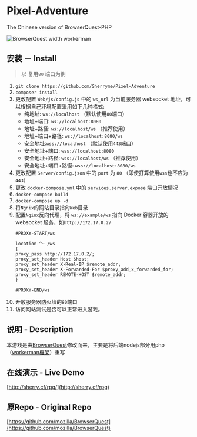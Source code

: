 # Pixel-Adventure
The Chinese version of BrowserQuest-PHP

![BrowserQuest width workerman](https://github.com/walkor/BrowserQuest-PHP/blob/master/Web/img/screenshot.jpg?raw=true)

## 安装 － Install
> 以 复用`80` 端口为例
1. `git clone https://github.com/Sherryme/Pixel-Adventure`
2. `composer install`
3. 更改配置 `Web/js/config.js` 中的 `ws_url` 为当前服务器 websocket 地址，可以根据自己环境配置采用如下几种格式:
   - 纯地址: `ws://localhost` （默认使用`80`端口）
   - 地址+端口: `ws://localhost:8080`
   - 地址+路径: `ws://localhost/ws` （推荐使用）
   - 地址+端口+路径: `ws://localhost:8080/ws`
   - 安全地址:`wss://localhost` （默认使用`443`端口）
   - 安全地址+端口: `wss://localhost:8080`
   - 安全地址+路径: `wss://localhost/ws` （推荐使用）
   - 安全地址+端口+路径: `wss://localhost:8080/ws`
4. 更改配置 `Server/config.json` 中的 `port` 为 `80` （即使打算使用`wss`也不应为`443`）
5. 更改 `docker-compose.yml` 中的 `services.server.expose` 端口开放情况
6. `docker-compose build`
7. `docker-compose up -d`
8. 将`Ngnix`的网站目录指向`Web`目录
9. 配置`Nginx`反向代理，将 `ws://example/ws` 指向 Docker 容器开放的 websocket 服务，如`http://172.17.0.2/`
   ```text
   #PROXY-START/ws
   
   location ^~ /ws
   {
   proxy_pass http://172.17.0.2/;
   proxy_set_header Host $host;
   proxy_set_header X-Real-IP $remote_addr;
   proxy_set_header X-Forwarded-For $proxy_add_x_forwarded_for;
   proxy_set_header REMOTE-HOST $remote_addr;
   }
   
   #PROXY-END/ws
   ```
10. 开放服务器防火墙的`80`端口
11. 访问网站测试是否可以正常进入游戏。

## 说明 - Description
本游戏是由[BrowserQuest](https://github.com/mozilla/BrowserQuest)修改而来，主要是将后端nodejs部分用php（[workerman框架](https://github.com/walkor/workerman)）重写

## 在线演示 - Live Demo
[http://sherry.cf/rpg/](http://sherry.cf/rpg)

## 原Repo - Original Repo
[https://github.com/mozilla/BrowserQuest](https://github.com/mozilla/BrowserQuest)
